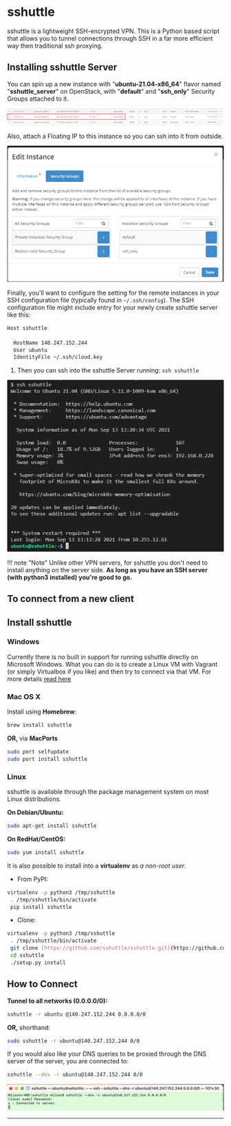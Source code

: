 # sshuttle

sshuttle is a lightweight SSH-encrypted VPN. This is a Python based script that
allows you to tunnel connections through SSH in a far more efficient way then
traditional ssh proxying.

## Installing sshuttle Server

You can spin up a new instance with "**ubuntu-21.04-x86_64**" flavor
named "**sshuttle_server**" on OpenStack, with
"**default**" and "**ssh_only**" Security Groups attached
to it.

![Available instances](images/available_instances.png)

Also, attach a Floating IP to this instance so you can ssh into it from outside.

![Security Groups](images/security_groups.png)

Finally, you'll want to configure the setting for the remote instances in your
SSH configuration file (typically found in `~/.ssh/config`). The SSH
configuration file might include entry for your newly create sshuttle server
like this:

```sh
Host sshuttle

  HostName 140.247.152.244
  User ubuntu
  IdentityFile ~/.ssh/cloud.key
```

1. Then you can ssh into the sshuttle Server running: `ssh sshuttle`

![SSH sshuttle server](images/ssh_server.png)

!!! note "Note"
    Unlike other VPN servers, for sshuttle you don't need to install
    anything on the server side. **As long as you have an SSH server (with
    python3 installed) you're good to go.**

## To connect from a new client

## Install sshuttle

### Windows

Currently there is no built in support for running sshuttle directly on
Microsoft Windows. What you can do is to create a Linux VM with Vagrant (or
simply Virtualbox if you like) and then try to connect via that VM. For more
details [read here](https://sshuttle.readthedocs.io/en/stable/windows.html)

### Mac OS X

Install using **Homebrew**:

```sh
brew install sshuttle
```

**OR,** via **MacPorts**

```sh
sudo port selfupdate
sudo port install sshuttle
```

### Linux

sshuttle is available through the package management system on most Linux distributions.

**On Debian/Ubuntu:**

```sh
sudo apt-get install sshuttle
```

**On RedHat/CentOS:**

```sh
sudo yum install sshuttle
```

It is also possible to install into a **virtualenv** as *a non-root user*.

- From PyPI:

```sh
virtualenv -p python3 /tmp/sshuttle
 . /tmp/sshuttle/bin/activate
 pip install sshuttle
```

- Clone:

```sh
virtualenv -p python3 /tmp/sshuttle
 . /tmp/sshuttle/bin/activate
 git clone [https://github.com/sshuttle/sshuttle.git](https://github.com/sshuttle/sshuttle.git)
 cd sshuttle
 ./setup.py install
```

## How to Connect

**Tunnel to all networks (0.0.0.0/0):**

```sh
sshuttle -r ubuntu @140.247.152.244 0.0.0.0/0
```

**OR,** shorthand:

```sh
sudo sshuttle -r ubuntu@140.247.152.244 0/0
```

If you would also like your DNS queries to be proxied through the DNS server of
the server, you are connected to:

```sh
sshuttle --dns -r ubuntu@140.247.152.244 0/0
```

![sshuttle Client connected](images/client_connected.png)

---
